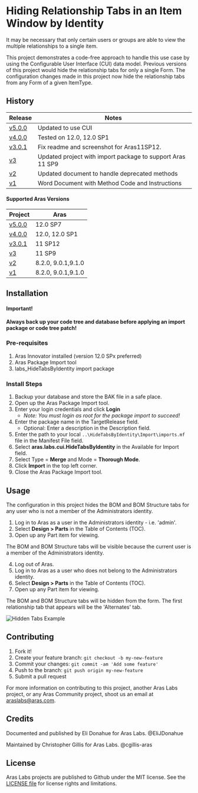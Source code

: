 # Hiding Relationship Tabs in an Item Window by Identity

It may be necessary that only certain users or groups are able to view the multiple relationships to a single item.

This project demonstrates a code-free approach to handle this use case by using the Configurable User Interface (CUI) data model. Previous versions of this project would hide the relationship tabs for only a single Form. The configuration changes made in this project now hide the relationship tabs from any Form of a given ItemType.

## History

Release | Notes
--------|--------
[v5.0.0](https://github.com/ArasLabs/hide-tabs-by-identity/releases/tag/v5.0.0) | Updated to use CUI
[v4.0.0](https://github.com/ArasLabs/hide-tabs-by-identity/releases/tag/v4.0.0) | Tested on 12.0, 12.0 SP1
[v3.0.1](https://github.com/ArasLabs/hide-tabs-by-identity/releases/tag/v3.0.1) | Fix readme and screenshot for Aras11SP12.
[v3](https://github.com/ArasLabs/hide-tabs-by-identity/releases/tag/v3) | Updated project with import package to support Aras 11 SP9
[v2](https://github.com/ArasLabs/hide-tabs-by-identity/releases/tag/v2) | Updated document to handle deprecated methods
[v1](https://github.com/ArasLabs/hide-tabs-by-identity/releases/tag/v1) | Word Document with Method Code and Instructions

#### Supported Aras Versions

Project | Aras
--------|------
[v5.0.0](https://github.com/ArasLabs/hide-tabs-by-identity/releases/tag/v5.0.0) | 12.0 SP7
[v4.0.0](https://github.com/ArasLabs/hide-tabs-by-identity/releases/tag/v4.0.0) | 12.0, 12.0 SP1
[v3.0.1](https://github.com/ArasLabs/hide-tabs-by-identity) | 11 SP12
[v3](https://github.com/ArasLabs/hide-tabs-by-identity/releases/tag/v3) | 11 SP9
[v2](https://github.com/ArasLabs/hide-tabs-by-identity/releases/tag/v2) | 8.2.0, 9.0.1,9.1.0
[v1](https://github.com/ArasLabs/hide-tabs-by-identity/releases/tag/v1) | 8.2.0, 9.0.1,9.1.0

## Installation

#### Important!
**Always back up your code tree and database before applying an import package or code tree patch!**

### Pre-requisites

1. Aras Innovator installed (version 12.0 SPx preferred)
2. Aras Package Import tool
3. labs_HideTabsByIdentity import package

### Install Steps

1. Backup your database and store the BAK file in a safe place.
2. Open up the Aras Package Import tool.
3. Enter your login credentials and click **Login**
    * _Note: You must login as root for the package import to succeed!_
4. Enter the package name in the TargetRelease field.
    * Optional: Enter a description in the Description field.
5. Enter the path to your local `..\HideTabsByIdentity\Import\imports.mf` file in the Manifest File field.
6. Select **aras.labs.cui.HideTabsByIdentity** in the Available for Import field.
7. Select Type = **Merge** and Mode = **Thorough Mode**.
8. Click **Import** in the top left corner.
9. Close the Aras Package Import tool.

## Usage

The configuration in this project hides the BOM and BOM Structure tabs for any user who is not a member of the Administrators identity. 

1. Log in to Aras as a user in the Administrators identity - i.e. 'admin'.
2. Select **Design > Parts** in the Table of Contents (TOC).
3. Open up any Part item for viewing.

The BOM and BOM Structure tabs will be visible because the current user is a member of the Administrators identity.

4. Log out of Aras.
5. Log in to Aras as a user who does not belong to the Administrators identity.
6. Select **Design > Parts** in the Table of Contents (TOC).
7. Open up any Part item for viewing.

The BOM and BOM Structure tabs will be hidden from the form. The first relationship tab that appears will be the 'Alternates' tab.

![Hidden Tabs Example](./Screenshots/hidden_tabs_example_non-admin.png)

## Contributing

1. Fork it!
2. Create your feature branch: `git checkout -b my-new-feature`
3. Commit your changes: `git commit -am 'Add some feature'`
4. Push to the branch: `git push origin my-new-feature`
5. Submit a pull request

For more information on contributing to this project, another Aras Labs project, or any Aras Community project, shoot us an email at araslabs@aras.com.

## Credits

Documented and published by Eli Donahue for Aras Labs. @EliJDonahue

Maintained by Christopher Gillis for Aras Labs. @cgillis-aras

## License

Aras Labs projects are published to Github under the MIT license. See the [LICENSE file](./LICENSE.md) for license rights and limitations.